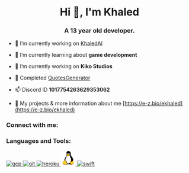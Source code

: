 <h1 align="center">Hi 👋, I'm Khaled</h1>
<h3 align="center">A 13 year old developer.</h3>

- 🔭 I’m currently working on [KhaledAI](https://khaledai.webflow.io/)

- 🌱 I’m currently learning about **game development**

- 🔭 I’m currently working on **Kiko Studios**

- 🤝 Completed [QuotesGenerator](https://github.com/ThatUncreativeDude/QuotesGenerator)

- 📫 Discord ID **1017754263629353062**

- 📄 My projects & more information about me [https://e-z.bio/ekhaled](https://e-z.bio/ekhaled)

<h3 align="left">Connect with me:</h3>
<p align="left">
</p>

<h3 align="left">Languages and Tools:</h3>
<p align="left"> <a href="https://cloud.google.com" target="_blank" rel="noreferrer"> <img src="https://www.vectorlogo.zone/logos/google_cloud/google_cloud-icon.svg" alt="gcp" width="40" height="40"/> </a> <a href="https://git-scm.com/" target="_blank" rel="noreferrer"> <img src="https://www.vectorlogo.zone/logos/git-scm/git-scm-icon.svg" alt="git" width="40" height="40"/> </a> <a href="https://heroku.com" target="_blank" rel="noreferrer"> <img src="https://www.vectorlogo.zone/logos/heroku/heroku-icon.svg" alt="heroku" width="40" height="40"/> </a> <a href="https://www.linux.org/" target="_blank" rel="noreferrer"> <img src="https://raw.githubusercontent.com/devicons/devicon/master/icons/linux/linux-original.svg" alt="linux" width="40" height="40"/> </a> <a href="https://developer.apple.com/swift/" target="_blank" rel="noreferrer"> <img src="https://upload.wikimedia.org/wikipedia/commons/thumb/c/cf/Lua-Logo.svg/1200px-Lua-Logo.svg.png" alt="swift" width="40" height="40"/> </a> </p>
